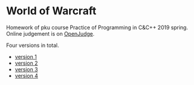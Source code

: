 # World of Warcraft

Homework of pku course Practice of Programming in C&C++ 2019 spring.
Online judgement is on [OpenJudge](http://cxsjsx.openjudge.cn).

Four versions in total.
* [version 1](http://cxsjsx.openjudge.cn/warcraft201901/A/)   
* [version 2](http://cxsjsx.openjudge.cn/warcraft201902/A/)   
* [version 3](http://cxsjsx.openjudge.cn/warcraft201903/A/)   
* [version 4](http://cxsjsx.openjudge.cn/warcraft201904/A/)
